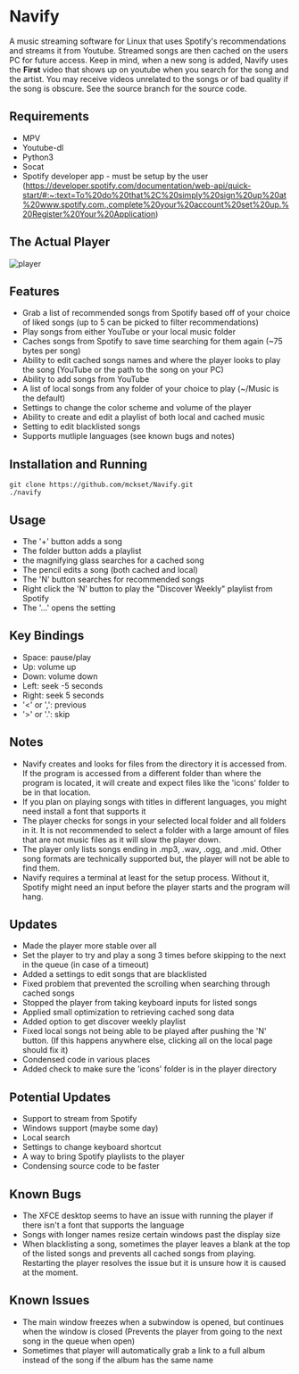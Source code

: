 # Navify
A music streaming software for Linux that uses Spotify's recommendations and streams it from Youtube. Streamed songs are then cached on the users PC for future access. Keep in mind, when a new song is added, Navify uses the **First** video that shows up on youtube when you search for the song and the artist. You may receive videos unrelated to the songs or of bad quality if the song is obscure. See the source branch for the source code.

Requirements
------------
- MPV
- Youtube-dl
- Python3
- Socat
- Spotify developer app - must be setup by the user (https://developer.spotify.com/documentation/web-api/quick-start/#:~:text=To%20do%20that%2C%20simply%20sign%20up%20at%20www.spotify.com.,complete%20your%20account%20set%20up.%20Register%20Your%20Application)

The Actual Player
-----------------
![player](https://1drv.ms/u/s!AmUq8Rl7UdBdlUogk-cvFVLsLwBr)

Features
--------
- Grab a list of recommended songs from Spotify based off of your choice of liked songs (up to 5 can be picked to filter recommendations)
- Play songs from either YouTube or your local music folder
- Caches songs from Spotify to save time searching for them again (~75 bytes per song)
- Ability to edit cached songs names and where the player looks to play the song (YouTube or the path to the song on your PC)
- Ability to add songs from YouTube
- A list of local songs from any folder of your choice to play (~/Music is the default)
- Settings to change the color scheme and volume of the player
- Ability to create and edit a playlist of both local and cached music
- Setting to edit blacklisted songs
- Supports mutliple languages (see known bugs and notes)

Installation and Running
------------------------
```
git clone https://github.com/mckset/Navify.git
./navify
```

Usage
-----
- The '+' button adds a song
- The folder button adds a playlist
- the magnifying glass searches for a cached song
- The pencil edits a song (both cached and local)
- The 'N' button searches for recommended songs
- Right click the 'N' button to play the "Discover Weekly" playlist from Spotify
- The  '...' opens the setting

Key Bindings
------------
- Space: pause/play
- Up: volume up
- Down: volume down
- Left: seek -5 seconds 
- Right: seek 5 seconds
- '<' or ',': previous
- '>' or '.': skip

Notes
-----
- Navify creates and looks for files from the directory it is accessed from. If the program is accessed from a different folder than where the program is located, it will create and expect files like the 'icons' folder to be in that location.
- If you plan on playing songs with titles in different languages, you might need install a font that supports it
- The player checks for songs in your selected local folder and all folders in it. It is not recommended to select a folder with a large amount of files that are not music files as it will slow the player down.
- The player only lists songs ending in .mp3, .wav, .ogg, and .mid. Other song formats are technically supported but, the player will not be able to find them. 
- Navify requires a terminal at least for the setup process. Without it, Spotify might need an input before the player starts and the program will hang.

Updates
-------
- Made the player more stable over all
- Set the player to try and play a song 3 times before skipping to the next in the queue (in case of a timeout)
- Added a settings to edit songs that are blacklisted
- Fixed problem that prevented the scrolling when searching through cached songs
- Stopped the player from taking keyboard inputs for listed songs
- Applied small optimization to retrieving cached song data
- Added option to get discover weekly playlist
- Fixed local songs not being able to be played after pushing the 'N' button. (If this happens anywhere else, clicking all on the local page should fix it)
- Condensed code in various places
- Added check to make sure the 'icons' folder is in the player directory

Potential Updates
-----------------
- Support to stream from Spotify
- Windows support (maybe some day)
- Local search
- Settings to change keyboard shortcut
- A way to bring Spotify playlists to the player
- Condensing source code to be faster

Known Bugs
------------
- The XFCE desktop seems to have an issue with running the player if there isn't a font that supports the language
- Songs with longer names resize certain windows past the display size
- When blacklisting a song, sometimes the player leaves a blank at the top of the listed songs and prevents all cached songs from playing. Restarting the player resolves the issue but it is unsure how it is caused at the moment.

Known Issues
------------ 
- The main window freezes when a subwindow is opened, but continues when the window is closed (Prevents the player from going to the next song in the queue when open)
- Sometimes that player will automatically grab a link to a full album instead of the song if the album has the same name
